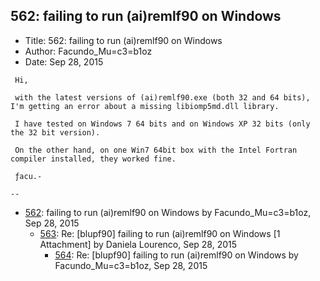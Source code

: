 ## 562: failing to run (ai)remlf90 on Windows

- Title: 562: failing to run (ai)remlf90 on Windows
- Author: Facundo_Mu=c3=b1oz
- Date: Sep 28, 2015

```
 Hi,

 with the latest versions of (ai)remlf90.exe (both 32 and 64 bits), I'm getting an error about a missing libiomp5md.dll library.

 I have tested on Windows 7 64 bits and on Windows XP 32 bits (only the 32 bit version).

 On the other hand, on one Win7 64bit box with the Intel Fortran compiler installed, they worked fine.

 ƒacu.-

-- 
```

- [562](0562.md): failing to run (ai)remlf90 on Windows by Facundo_Mu=c3=b1oz, Sep 28, 2015
    - [563](0563.md): Re: [blupf90] failing to run (ai)remlf90 on Windows [1 Attachment] by Daniela Lourenco, Sep 28, 2015
        - [564](0564.md): Re: [blupf90] failing to run (ai)remlf90 on Windows by Facundo_Mu=c3=b1oz, Sep 28, 2015
